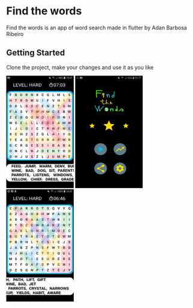 # Find the words

Find the words is an app of word search made in flutter by Adan Barbosa Ribeiro

## Getting Started

Clone the project, make your changes and use it as you like

<img src="https://github.com/AdaoProjects/word_search_flutter/blob/master/screenshots/screenshot_one.jpeg" alt="alt text" width="180" height="300">
<img src="https://github.com/AdaoProjects/word_search_flutter/blob/master/screenshots/screenshot_three.jpeg" alt="alt text" width="180" height="300">
<img src="https://github.com/AdaoProjects/word_search_flutter/blob/master/screenshots/screenshot_two.jpeg" alt="alt text" width="180" height="300">

